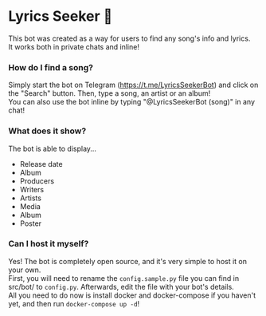 # Lyrics Seeker 🎵
This bot was created as a way for users to find any song's info and lyrics.<br>
It works both in private chats and inline!


### How do I find a song?
Simply start the bot on Telegram (https://t.me/LyricsSeekerBot) and click on the "Search" button. Then, type a song, an artist or an album!<br>
You can also use the bot inline by typing "@LyricsSeekerBot (song)" in any chat!

### What does it show?
The bot is able to display...
- Release date
- Album
- Producers
- Writers
- Artists
- Media
- Album
- Poster

### Can I host it myself?
Yes! The bot is completely open source, and it's very simple to host it on your own.<br>
First, you will need to rename the `config.sample.py` file you can find in src/bot/ to `config.py`. Afterwards, edit the file with your bot's details.<br>
All you need to do now is install docker and docker-compose if you haven't yet, and then run `docker-compose up -d`!
